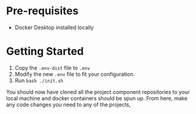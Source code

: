 # Pre-requisites
* Docker Desktop installed locally

# Getting Started
1. Copy the `.env-dist` file to `.env`
1. Modify the new `.env` file to fit your configuration.
1. Run `bash ./init.sh`

You should now have cloned all the project component repositories to your local machine and docker containers should be spun up.
From here, make any code changes you need to any of the projects, 
